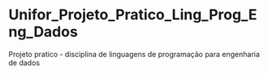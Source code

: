 # Unifor_Projeto_Pratico_Ling_Prog_Eng_Dados
 Projeto pratico - disciplina de linguagens de programação para engenharia de dados
